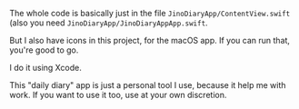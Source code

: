 The whole code is basically just in the file `JinoDiaryApp/ContentView.swift` (also you need `JinoDiaryApp/JinoDiaryAppApp.swift`.

But I also have icons in this project, for the macOS app. If you can run that, you're good to go.

I do it using Xcode.

This "daily diary" app is just a personal tool I use, because it help me with work. If you want to use it too, use at your own discretion.
